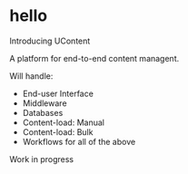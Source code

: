 # hello
Introducing UContent

A platform for end-to-end content managent.

Will handle:

* End-user Interface
* Middleware
* Databases
* Content-load: Manual
* Content-load: Bulk
* Workflows for all of the above


Work in progress
